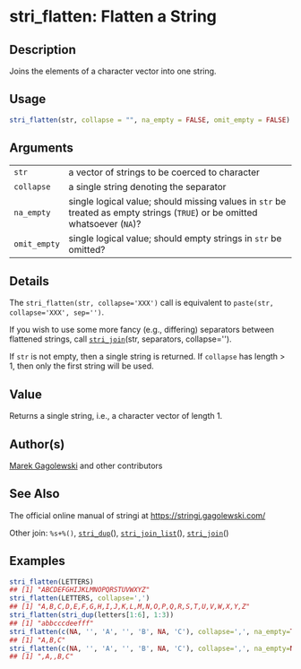# stri\_flatten: Flatten a String

## Description

Joins the elements of a character vector into one string.

## Usage

```r
stri_flatten(str, collapse = "", na_empty = FALSE, omit_empty = FALSE)
```

## Arguments

|              |                                                                                                                            |
|--------------|----------------------------------------------------------------------------------------------------------------------------|
| `str`        | a vector of strings to be coerced to character                                                                             |
| `collapse`   | a single string denoting the separator                                                                                     |
| `na_empty`   | single logical value; should missing values in `str` be treated as empty strings (`TRUE`) or be omitted whatsoever (`NA`)? |
| `omit_empty` | single logical value; should empty strings in `str` be omitted?                                                            |

## Details

The `stri_flatten(str, collapse='XXX')` call is equivalent to `paste(str, collapse='XXX', sep='')`.

If you wish to use some more fancy (e.g., differing) separators between flattened strings, call [`stri_join`](https://stringi.gagolewski.com/rapi/stri_join.html)(str, separators, collapse=\'\').

If `str` is not empty, then a single string is returned. If `collapse` has length \> 1, then only the first string will be used.

## Value

Returns a single string, i.e., a character vector of length 1.

## Author(s)

[Marek Gagolewski](https://www.gagolewski.com/) and other contributors

## See Also

The official online manual of <span class="pkg">stringi</span> at <https://stringi.gagolewski.com/>

Other join: `%s+%()`, [`stri_dup`](https://stringi.gagolewski.com/rapi/stri_dup.html)(), [`stri_join_list`](https://stringi.gagolewski.com/rapi/stri_join_list.html)(), [`stri_join`](https://stringi.gagolewski.com/rapi/stri_join.html)()

## Examples




```r
stri_flatten(LETTERS)
## [1] "ABCDEFGHIJKLMNOPQRSTUVWXYZ"
stri_flatten(LETTERS, collapse=',')
## [1] "A,B,C,D,E,F,G,H,I,J,K,L,M,N,O,P,Q,R,S,T,U,V,W,X,Y,Z"
stri_flatten(stri_dup(letters[1:6], 1:3))
## [1] "abbcccdeefff"
stri_flatten(c(NA, '', 'A', '', 'B', NA, 'C'), collapse=',', na_empty=TRUE, omit_empty=TRUE)
## [1] "A,B,C"
stri_flatten(c(NA, '', 'A', '', 'B', NA, 'C'), collapse=',', na_empty=NA)
## [1] ",A,,B,C"
```
